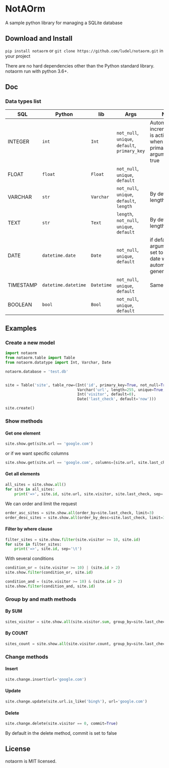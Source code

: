 # NotAOrm
A sample python library for managing a SQLite database


## Download and Install
`pip install notaorm` or `git clone https://github.com/ludel/notaorm.git` in your project

There are no hard dependencies other than the Python standard library. notaorm run with python 3.6+.

## Doc

### Data types list
SQL | Python | lib | Args | Note
--- | --- | --- | --- | ---
INTEGER | `int` | `Int` |  `not_null`, `unique`, `default`, `primary_key` | Automatic incrementation is activated when the primary_key argument is true
FLOAT | `float` | `Float` | `not_null`, `unique`, `default`
VARCHAR | `str` | `Varchar` | `not_null`, `unique`, `default`, `length` | By default length is 255
TEXT | `str` | `Text` | `length`, `not_null`, `unique`, `default` | By default length is 5000
DATE | `datetime.date` | `Date` | `not_null`, `unique`, `default` | if default argument is set to `now`, the date will be automatically generate  
TIMESTAMP | `datetime.datetime` | `Datetime` | `not_null`, `unique`, `default` | Same as `Date`
BOOLEAN | `bool` | `Bool` | `not_null`, `unique`, `default`

## Examples

### Create a new model
```python
import notaorm
from notaorm.table import Table
from notaorm.datatype import Int, Varchar, Date

notaorm.database = 'test.db'


site = Table('site', table_row=(Int('id', primary_key=True, not_null=True),
                                Varchar('url', length=255, unique=True, not_null=True),
                                Int('visitor', default=0),
                                Date('last_check', default='now')))

site.create()
```

### Show methods

#### Get one element
```python
site.show.get(site.url == 'google.com')
```
or if we want specific columns
```python
site.show.get(site.url == 'google.com', columns=[site.url, site.last_check])
```

#### Get all elements
```python
all_sites = site.show.all()
for site in all_sites:
    print('=>', site.id, site.url, site.visitor, site.last_check, sep='\t')
```

We can order and limit the request

```python
order_asc_sites = site.show.all(order_by=site.last_check, limit=3)
order_desc_sites = site.show.all(order_by_desc=site.last_check, limit=3)
```

#### Filter by where clause
```python
filter_sites = site.show.filter(site.visitor >= 10, site.id)
for site in filter_sites:
    print('=>', site.id, sep='\t')
```

With several conditions
```python
condition_or = (site.visitor >= 10) | (site.id > 2)
site.show.filter(condition_or, site.id)

condition_and = (site.visitor >= 10) & (site.id > 2)
site.show.filter(condition_and, site.id)
```

### Group by and math methods
#### By SUM
```python
sites_visitor = site.show.all(site.visitor.sum, group_by=site.last_check)
```
#### By COUNT
```python
sites_count = site.show.all(site.visitor.count, group_by=site.last_check)
```

### Change methods

#### Insert 
```python
site.change.insert(url='google.com')
```

#### Update 
```python
site.change.update(site.url.is_like('bing%'), url='google.com')
```

#### Delete 
```python
site.change.delete(site.visitor == 0, commit=True)
```
By default in the delete method, commit is set to false 


## License

notaorm is MIT licensed.